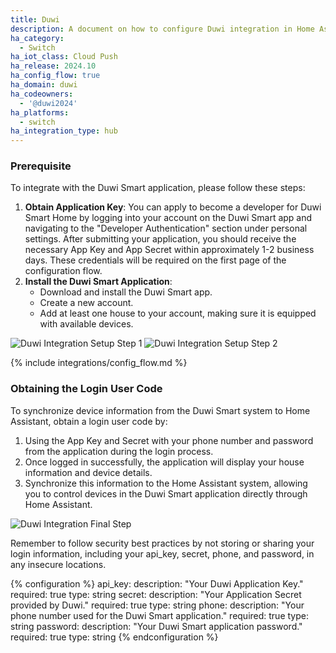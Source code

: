 ```yaml
---
title: Duwi
description: A document on how to configure Duwi integration in Home Assistant.
ha_category:
  - Switch
ha_iot_class: Cloud Push
ha_release: 2024.10
ha_config_flow: true
ha_domain: duwi
ha_codeowners:
  - '@duwi2024'
ha_platforms:
  - switch
ha_integration_type: hub
---
```


### Prerequisite

To integrate with the Duwi Smart application, please follow these steps:

1. **Obtain Application Key**: You can apply to become a developer for Duwi Smart Home by logging into your account on
   the Duwi Smart app and navigating to the "Developer Authentication" section under personal settings. After submitting
   your application, you should receive the necessary App Key and App Secret within approximately 1-2 business days.
   These credentials will be required on the first page of the configuration flow.
2. **Install the Duwi Smart Application**:
    - Download and install the Duwi Smart app.
    - Create a new account.
    - Add at least one house to your account, making sure it is equipped with available devices.

<p class='img'>
  <img src='/images/integrations/duwi/image001.png' alt="Duwi Integration Setup Step 1"/>
  <img src='/images/integrations/duwi/image002.png' alt="Duwi Integration Setup Step 2"/>
</p>

{% include integrations/config_flow.md %}

### Obtaining the Login User Code

To synchronize device information from the Duwi Smart system to Home Assistant, obtain a login user code by:

1. Using the App Key and Secret with your phone number and password from the application during the login process.
2. Once logged in successfully, the application will display your house information and device details.
3. Synchronize this information to the Home Assistant system, allowing you to control devices in the Duwi Smart
   application directly through Home Assistant.

<p class='img'>
  <img src='/images/integrations/duwi/image003.png' alt="Duwi Integration Final Step"/>
</p>

Remember to follow security best practices by not storing or sharing your login information, including your api_key,
secret, phone, and password, in any insecure locations.

{% configuration %}
api_key:
   description: "Your Duwi Application Key."
   required: true
   type: string
secret:
   description: "Your Application Secret provided by Duwi."
   required: true
   type: string
phone:
   description: "Your phone number used for the Duwi Smart application."
   required: true
   type: string
password:
   description: "Your Duwi Smart application password."
   required: true
   type: string
{% endconfiguration %}